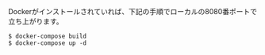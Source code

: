 Dockerがインストールされていれば、下記の手順でローカルの8080番ポートで立ち上がります。
```
$ docker-compose build
$ docker-compose up -d
```